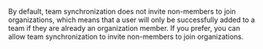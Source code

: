 By default, team synchronization does not invite non-members to join organizations, which means that a user will only be successfully added to a team if they are already an organization member. If you prefer, you can allow team synchronization to invite non-members to join organizations.
